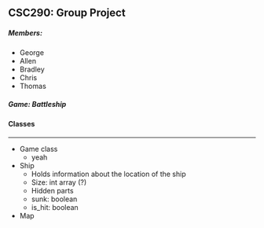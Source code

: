 ## CSC290: Group Project

##### Members:

- George
- Allen
- Bradley
- Chris
- Thomas

##### Game: Battleship

#### Classes

---

- Game class
  - yeah
- Ship
  - Holds information about the location of the ship
  - Size: int array (?)
  - Hidden parts
  - sunk: boolean
  - is_hit: boolean
- Map